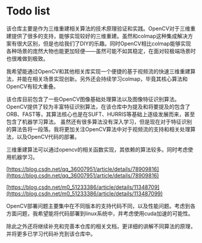# Todo list

该仓库主要是作为三维重建相关算法的技术原理验证和实践。OpenCV对于三维重建提供了很多的支持，能够实现较好的三维重建。虽然和colmap这种集成解决方案有很大区别，但是也给我们了DIY的乐趣。同时OpenCV相比colmap能够实现各种场景的庞然大物也能更加轻便——虽然可能不如其稳定，在面对较极端场景时也很难做到极致。

我希望能通过OpenCV和其他相关库实现一个便捷的基于视频流的快速三维重建算法，并能在相关场景实现创新。另外还会持续学习colmap，毕竟其核心算法和OpenCV有较大重叠。

该仓库目前包含了一些OpenCV图像基础处理算法以及图像特征识别算法。OpenCV提供了较为丰富特征识别算法，在该仓库中为提及和将要提及的包含了ORB、FAST等，其算法核心也是在SUFT、HURRIS等基础上逐级发展而来，甚至包含了机器学习算法。
虽然还有很多算法没有深入学习，但是现在对于特征识别的算法告将一段落。我将更加关注OpenCV算法中对于视频流的支持和相关处理算法，以及OpenCV代码的部署。

三维重建算法可以通过opencv的相关函数实现，其依赖的算法较多。同时考虑使用机器学习。

[https://blog.csdn.net/qq_36007951/article/details/78909816](https://blog.csdn.net/qq_36007951/article/details/78909816)

[https://blog.csdn.net/m0_51233386/article/details/11348709](https://blog.csdn.net/m0_51233386/article/details/113487099)

OpenCV部署问题主要集中在不同版本的支持代码不同，以及性能问题。考虑到各方面问题，我希望能将代码部署到linux系统中，并考虑使用cuda加速的可能性。

除此之外还将继续补充和完善本仓库的相关文档，更详细的讲解不同算法的原理，并将更多已学习代码补充到该仓库中。
